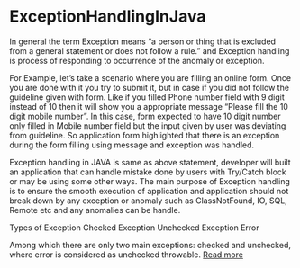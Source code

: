 # ExceptionHandlingInJava

In general the term Exception means “a person or thing that is excluded from a general statement or does not follow a rule.” and Exception handling is process of responding to occurrence of the anomaly or exception. 

For Example, let’s take a scenario where you are filling an online form. Once you are done with it you try to submit it, but in case if you did not follow the guideline given with form. Like if you filled Phone number field with 9 digit instead of 10 then it will show you a appropriate message “Please fill the 10 digit mobile number”. In this case, form expected to have 10 digit number only filled in Mobile number field but the input given by user was deviating from guideline. So application form highlighted that there is an exception during the form filling using message and exception was handled. 

Exception handling in JAVA is same as above statement, developer will built an application that can handle mistake done by users with Try/Catch block or may be using some other ways. The main purpose of Exception handling is to ensure the smooth execution of application and application should not break down by any exception or anomaly such as ClassNotFound, IO, SQL, Remote etc and any anomalies can be handle.  

Types of Exception 
    Checked Exception
    Unchecked Exception
    Error

Among which there are only two main exceptions: checked and unchecked, where error is considered as unchecked throwable. <a href="http://p3lang.com/2017/11/exception-handling-java/">Read more</a>

